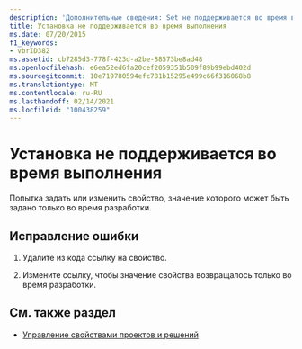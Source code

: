 ```yaml
---
description: 'Дополнительные сведения: Set не поддерживается во время выполнения'
title: Установка не поддерживается во время выполнения
ms.date: 07/20/2015
f1_keywords:
- vbrID382
ms.assetid: cb7285d3-778f-423d-a2be-88573be8ad48
ms.openlocfilehash: e6ea52ed6fa20cef2059351b509f89b99ebd402d
ms.sourcegitcommit: 10e719780594efc781b15295e499c66f316068b8
ms.translationtype: MT
ms.contentlocale: ru-RU
ms.lasthandoff: 02/14/2021
ms.locfileid: "100438259"
---
```

# <a name="set-not-supported-at-run-time"></a>Установка не поддерживается во время выполнения

Попытка задать или изменить свойство, значение которого может быть задано только во время разработки.  
  
## <a name="to-correct-this-error"></a>Исправление ошибки  
  
1. Удалите из кода ссылку на свойство.  
  
2. Измените ссылку, чтобы значение свойства возвращалось только во время разработки.  
  
## <a name="see-also"></a>См. также раздел

- [Управление свойствами проектов и решений](/visualstudio/ide/managing-project-and-solution-properties)
